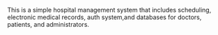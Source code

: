 This is a simple hospital management system that includes scheduling, electronic medical records, auth system,and databases for doctors, patients, and administrators.
